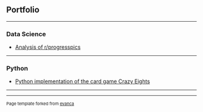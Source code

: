 ## Portfolio

---

### Data Science

- [Analysis of r/progresspics](https://github.com/rhinophylla/r_progesspics)

---

### Python

- [Python implementation of the card game Crazy Eights](https://github.com/rhinophylla/Crazy_Eights)

---




---
<p style="font-size:11px">Page template forked from <a href="https://github.com/evanca/quick-portfolio">evanca</a></p>
<!-- Remove above link if you don't want to attibute -->
